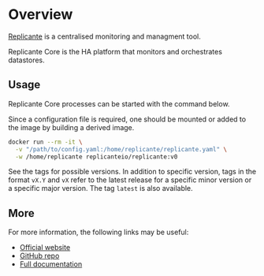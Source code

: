 # Overview
[Replicante](https://www.replicante.io/) is a centralised monitoring and managment tool.

Replicante Core is the HA platform that monitors and orchestrates datastores.


## Usage
Replicante Core processes can be started with the command below.

Since a configuration file is required, one should be mounted or added to the image
by building a derived image.

```bash
docker run --rm -it \
  -v "/path/to/config.yaml:/home/replicante/replicante.yaml" \
  -w /home/replicante replicanteio/replicante:v0
```

See the tags for possible versions.
In addition to specific version, tags in the format `vX.Y` and `vX` refer to the latest
release for a specific minor version or a specific major version.
The tag `latest` is also available.


## More
For more information, the following links may be useful:

  * [Official website](https://www.replicante.io/)
  * [GitHub repo](https://github.com/replicante-io/replicante)
  * [Full documentation](https://www.replicante.io/docs/manual/docs/intro/)
